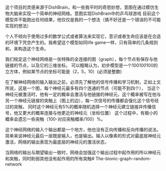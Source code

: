 这个项目的灵感来源于DishBrain，和一些我平时的奇思妙想，意图在通过模仿生物大脑来实现一个简单的神经网络。意图实现DishBrain中的乒乓球游戏
目前这个模型并不能跑出任何结果，他仅仅是我的一个想法（搞不好还是一个错误的不可能实现的想法）

个人不倾向于使用过多的数学公式或者算法来实现它，意识或者生命应该是在合适的环境下凭空产生的。我希望这个模型如同life game一样，只有简单的几条规则和，来构造这个生命。

我们规定这个神经网络是一张特殊的全连接的图（graph），每个节点有保存与他链接的节点，以及它的三维坐标。
可以粗略认为，初步模型是一个100*100*100的立方体，例如某节点的坐标可能是（2，5，10）(必须是整数)

在了解神经网络的输入输出之前，必须先了解他的信号传播和学习机制，正如上文所说，这是一个图，每个神经元最多有四个连通的节点（可能不到四个），
当这个神经元被激活时，他有一定的概率会激活与他链接的神经元，这个概率被写在他与另一个神经元链接的突触上（图上的边），每一次信号的传播都会强化这个信号经过的突触，
同时这个神经元有5%的概率随机选择一个神经元建立链接并传播信号，他又更大的概率连接与他更近的神经元（坐标位置）
这个过程中，有极小的概率会遗忘一些突触（100-对应突触概率/100）%。

这个神经网络的输入个输出都是一个地方，他也没有正向传播和反向传播的说法。
简单来说神经元最后一层既是输入，也是输出。输入以像素的形式对最底层神经元激活，网络的输出表现为最底层的神经元的激活状态，

当网络的输出与期望输出一致时，网络会加强这个输出过程中起作用的所以神经元和突触，同时削弱其他没有起作用的所有突触# The-bionic-graph-random-network
